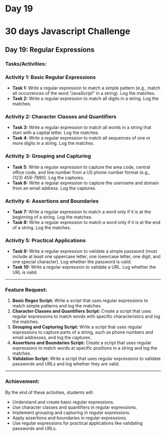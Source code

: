 # Day 19

# 30 days Javascript Challenge

## Day 19: Regular Expressions

### Tasks/Activities:

### Activity 1: Basic Regular Expressions

- **Task 1:** Write a regular expression to match a simple pattern (e.g., match all occurrences of the word "JavaScript" in a string). Log the matches.
- **Task 2:** Write a regular expression to match all digits in a string. Log the matches.

### Activity 2: Character Classes and Quantifiers

- **Task 3:** Write a regular expression to match all words in a string that start with a capital letter. Log the matches.
- **Task 4**: Write a regular expression to match all sequences of one or more digits in a string. Log the matches.

### Activity 3: Grouping and Capturing

- **Task 5**: Write a regular expression to capture the area code, central office code, and line number from a US phone number format (e.g., (123) 456-7890). Log the captures.
- **Task 6:** Write a regular expression to capture the username and domain from an email address. Log the captures.

### Activity 4: Assertions and Boundaries

- **Task 7:** Write a regular expression to match a word only if it is at the beginning of a string. Log the matches.
- **Task 8:** Write a regular expression to match a word only if it is at the end of a string. Log the matches.

### Activity 5: Practical Applications

- **Task 9:** Write a regular expression to validate a simple password (must include at least one uppercase letter, one lowercase letter, one digit, and one special character). Log whether the password is valid.
- **Task 10:** Write a regular expression to validate a URL. Log whether the URL is valid.

---

### Feature Request:

1. **Basic Regex Script:** Write a script that uses regular expressions to match simple patterns and log the matches.
2. **Character Classes and Quantifiers Script:** Create a script that uses regular expressions to match words with specific characteristics and log the matches.
3. **Grouping and Capturing Script:** Write a script that uses regular expressions to capture parts of a string, such as phone numbers and email addresses, and log the captures.
4. **Assertions and Boundaries Script:** Create a script that uses regular expressions to match words at specific positions in a string and log the matches.
5. **Validation Script:** Write a script that uses regular expressions to validate passwords and URLs and log whether they are valid.

---

### Achievement:

By the end of these activities, students will:

- Understand and create basic regular expressions.
- Use character classes and quantifiers in regular expressions.
- Implement grouping and capturing in regular expressions.
- Apply assertions and boundaries in regular expressions.
- Use regular expressions for practical applications like validating passwords and URLs.